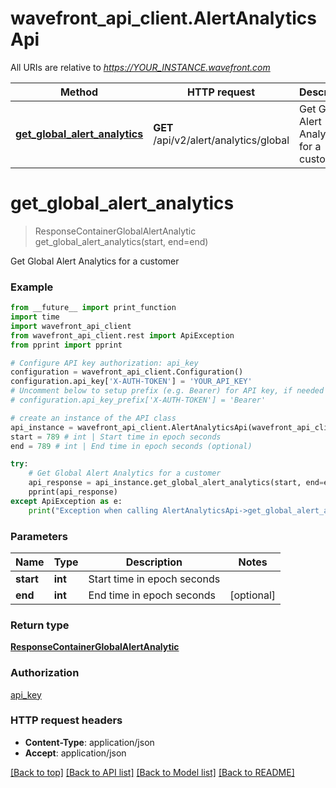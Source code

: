 # wavefront_api_client.AlertAnalyticsApi

All URIs are relative to *https://YOUR_INSTANCE.wavefront.com*

Method | HTTP request | Description
------------- | ------------- | -------------
[**get_global_alert_analytics**](AlertAnalyticsApi.md#get_global_alert_analytics) | **GET** /api/v2/alert/analytics/global | Get Global Alert Analytics for a customer


# **get_global_alert_analytics**
> ResponseContainerGlobalAlertAnalytic get_global_alert_analytics(start, end=end)

Get Global Alert Analytics for a customer



### Example
```python
from __future__ import print_function
import time
import wavefront_api_client
from wavefront_api_client.rest import ApiException
from pprint import pprint

# Configure API key authorization: api_key
configuration = wavefront_api_client.Configuration()
configuration.api_key['X-AUTH-TOKEN'] = 'YOUR_API_KEY'
# Uncomment below to setup prefix (e.g. Bearer) for API key, if needed
# configuration.api_key_prefix['X-AUTH-TOKEN'] = 'Bearer'

# create an instance of the API class
api_instance = wavefront_api_client.AlertAnalyticsApi(wavefront_api_client.ApiClient(configuration))
start = 789 # int | Start time in epoch seconds
end = 789 # int | End time in epoch seconds (optional)

try:
    # Get Global Alert Analytics for a customer
    api_response = api_instance.get_global_alert_analytics(start, end=end)
    pprint(api_response)
except ApiException as e:
    print("Exception when calling AlertAnalyticsApi->get_global_alert_analytics: %s\n" % e)
```

### Parameters

Name | Type | Description  | Notes
------------- | ------------- | ------------- | -------------
 **start** | **int**| Start time in epoch seconds | 
 **end** | **int**| End time in epoch seconds | [optional] 

### Return type

[**ResponseContainerGlobalAlertAnalytic**](ResponseContainerGlobalAlertAnalytic.md)

### Authorization

[api_key](../README.md#api_key)

### HTTP request headers

 - **Content-Type**: application/json
 - **Accept**: application/json

[[Back to top]](#) [[Back to API list]](../README.md#documentation-for-api-endpoints) [[Back to Model list]](../README.md#documentation-for-models) [[Back to README]](../README.md)

